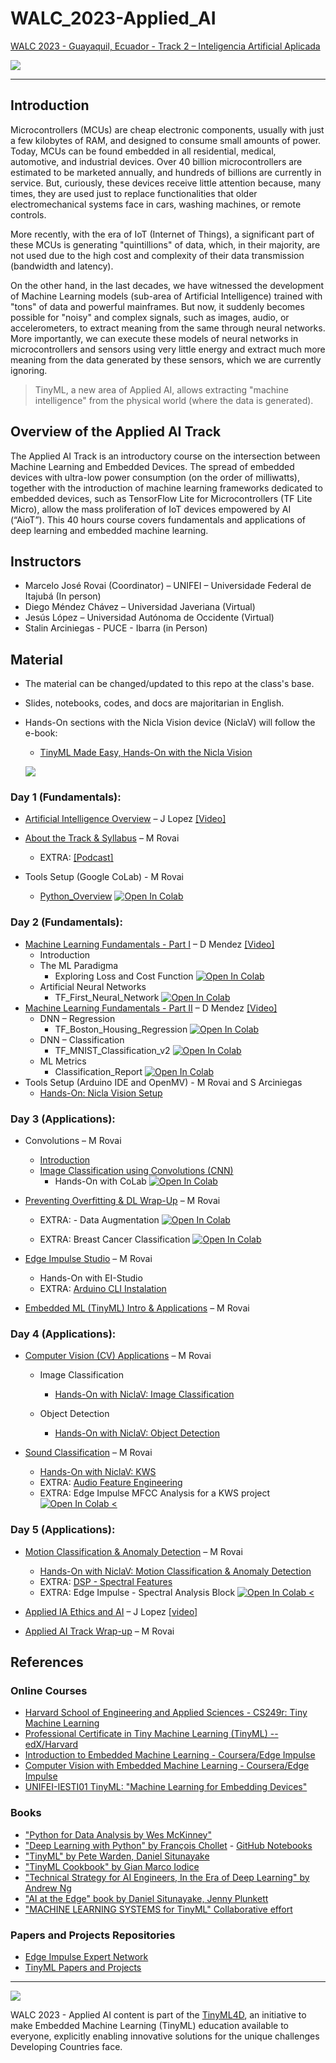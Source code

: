 # WALC_2023-Applied_AI

[WALC 2023 - Guayaquil, Ecuador - Track 2 – Inteligencia Artificial Aplicada](https://eslared.net/walc2023/?page_id=241)

![](./images/track2.png)
<hr>

## Introduction
Microcontrollers (MCUs) are cheap electronic components, usually with just a few kilobytes of RAM, and designed to consume small amounts of power. Today, MCUs can be found embedded in all residential, medical, automotive, and industrial devices. Over 40 billion microcontrollers are estimated to be marketed annually, and hundreds of billions are currently in service. But, curiously, these devices receive little attention because, many times, they are used just to replace functionalities that older electromechanical systems face in cars, washing machines, or remote controls.

More recently, with the era of IoT (Internet of Things), a significant part of these MCUs is generating "quintillions" of data, which, in their majority, are not used due to the high cost and complexity of their data transmission (bandwidth and latency).

On the other hand, in the last decades, we have witnessed the development of Machine Learning models (sub-area of Artificial Intelligence) trained with "tons" of data and powerful mainframes. But now, it suddenly becomes possible for "noisy" and complex signals, such as images, audio, or accelerometers, to extract meaning from the same through neural networks. More importantly, we can execute these models of neural networks in microcontrollers and sensors using very little energy and extract much more meaning from the data generated by these sensors, which we are currently ignoring. 
> TinyML, a new area of Applied AI, allows extracting "machine intelligence" from the physical world (where the data is generated).


## Overview of the Applied AI Track
The Applied AI Track is an introductory course on the intersection between Machine Learning and Embedded Devices. The spread of embedded devices with ultra-low power consumption (on the order of milliwatts), together with the introduction of machine learning frameworks dedicated to embedded devices, such as TensorFlow Lite for Microcontrollers (TF Lite Micro), allow the mass proliferation of IoT devices empowered by AI (“AioT”). This 40 hours course covers fundamentals and applications of deep learning and embedded machine learning. 

## Instructors 

- Marcelo José Rovai (Coordinator)  – UNIFEI – Universidade Federal de Itajubá (In person)
- Diego Méndez Chávez – Universidad Javeriana (Virtual)
- Jesús López – Universidad Autónoma de Occidente (Virtual)
- Stalin Arciniegas - PUCE - Ibarra (in Person)

## Material

- The material can be changed/updated to this repo at the class's base.
- Slides, notebooks, codes, and docs are majoritarian in English. 
- Hands-On sections with the Nicla Vision device (NiclaV) will follow the e-book:

    - [TinyML Made Easy, Hands-On with the Nicla Vision](https://mjrovai.github.io/TinyML_Made_Easy_NiclaV_eBook/)

    ![](images/ebook.jpg)

### Day 1 (Fundamentals):

- [Artificial Intelligence Overview](content/Applied_AI_D1_AI_Overview.pdf) – J Lopez [[Video]](https://youtu.be/ij77-S2XREI)
- [About the Track & Syllabus](content/01_Applied_AI_2023.pdf) – M Rovai 
    - EXTRA: [[Podcast]](https://youtu.be/TB5BUtg0P8I?si=jZW3DCAygQlA8r9D)

- Tools Setup (Google CoLab) - M Rovai
    - [Python_Overview](notebooks/Test_Python.ipynb) [![Open In Colab](https://colab.research.google.com/assets/colab-badge.svg)](http://colab.research.google.com/github/Mjrovai/TinyML4D/blob/main/WALC_2023/notebooks/Test_Python.ipynb) 

### Day 2 (Fundamentals):

- [Machine Learning Fundamentals - Part I](content/Applied_AI_D2_p1.pdf) – D Mendez [[Video]](https://youtu.be/xhwzK5qO6ew)
    - Introduction
    - The ML Paradigma
       - Exploring Loss and Cost Function [![Open In Colab](https://colab.research.google.com/assets/colab-badge.svg)](https://colab.research.google.com/github/Mjrovai/UNIFEI-IESTI01-TinyML-2022.1/blob/main/00_Curse_Folder/1_Fundamentals/Class_05/Exploring_Loss_Cost_Function.ipynb) 
    - Artificial Neural Networks
       - TF_First_Neural_Network [![Open In Colab](https://colab.research.google.com/assets/colab-badge.svg)](https://colab.research.google.com/github/Mjrovai/UNIFEI-IESTI01-TinyML-2022.1/blob/main/00_Curse_Folder/1_Fundamentals/Class_06/TF_First_Neural_Network.ipynb) 
- [Machine Learning Fundamentals - Part II](content/Applied_AI_D2_p2.pdf) – D Mendez [[Video]](https://youtu.be/eGhTuZ_quds)
    - DNN – Regression
      - TF_Boston_Housing_Regression [![Open In Colab](https://colab.research.google.com/assets/colab-badge.svg)](https://colab.research.google.com/github/Mjrovai/UNIFEI-IESTI01-TinyML-2022.1/blob/main/00_Curse_Folder/1_Fundamentals/Class_07/TF_Boston_Housing_Regression.ipynb) 
    - DNN – Classification
      - TF_MNIST_Classification_v2 [![Open In Colab](https://colab.research.google.com/assets/colab-badge.svg)](https://colab.research.google.com/github/Mjrovai/UNIFEI-IESTI01-TinyML-2022.1/blob/main/00_Curse_Folder/1_Fundamentals/Class_09/TF_MNIST_Classification_v2.ipynb) 
    - ML Metrics
        - Classification_Report [![Open In Colab](https://colab.research.google.com/assets/colab-badge.svg)](https://colab.research.google.com/github/Mjrovai/UNIFEI-IESTI01-TinyML-2022.1/blob/main/00_Curse_Folder/1_Fundamentals/Class_09/Classification_Report.ipynb) 
- Tools Setup (Arduino IDE and OpenMV) - M Rovai and S Arciniegas
	- [Hands-On: Nicla Vision Setup](https://mjrovai.github.io/TinyML_Made_Easy_NiclaV_eBook/niclav_sys.html)

### Day 3 (Applications):

- Convolutions – M Rovai
    - [Introduction](content/02_Applied_AI_2023.pdf)
    - [Image Classification using Convolutions (CNN)](content/03_Applied_AI_2023.pdf)
        - Hands-On with CoLab  [![Open In Colab](https://colab.research.google.com/assets/colab-badge.svg)](https://colab.research.google.com/github/Mjrovai/UNIFEI-IESTI01-TinyML-2022.1/blob/main/00_Curse_Folder/1_Fundamentals/Class_11/CNN_Cifar_10.ipynb)
- [Preventing Overfitting & DL Wrap-Up](content/04_Applied_AI_2023.pdf) – M Rovai
    - EXTRA: - Data Augmentation [![Open In Colab](https://colab.research.google.com/assets/colab-badge.svg)](https://colab.research.google.com/github/Mjrovai/UNIFEI-IESTI01-TinyML-2022.1/blob/main/00_Curse_Folder/1_Fundamentals/Class_13/IESTI01_data_augmentation.ipynb) 

    - EXTRA: Breast Cancer Classification [![Open In Colab](https://camo.githubusercontent.com/84f0493939e0c4de4e6dbe113251b4bfb5353e57134ffd9fcab6b8714514d4d1/68747470733a2f2f636f6c61622e72657365617263682e676f6f676c652e636f6d2f6173736574732f636f6c61622d62616467652e737667)](https://colab.research.google.com/github/Mjrovai/UNIFEI-IESTI01-TinyML-2022.1/blob/main/00_Curse_Folder/1_Fundamentals/Class_13/docs/WDBC_Project/Breast_Cancer_Classification.ipynb)

- [Edge Impulse Studio](content/05_Applied_AI_2023.pdf) – M Rovai
    - Hands-On with EI-Studio
    - EXTRA: [Arduino CLI Instalation](arduino-cli-nicla.pdf)
- [Embedded ML (TinyML) Intro & Applications](content/06_Applied_AI_2023.pdf) – M Rovai

### Day 4 (Applications):

- [Computer Vision (CV) Applications](content/07_Applied_AI_2023.pdf) – M Rovai

    - Image Classification
        - [Hands-On with NiclaV: Image Classification](https://mjrovai.github.io/TinyML_Made_Easy_NiclaV_eBook/image_classification.html)    

    - Object Detection
        - [Hands-On with NiclaV: Object Detection](https://mjrovai.github.io/TinyML_Made_Easy_NiclaV_eBook/object_detection_fomo.html)

- [Sound Classification](content/08_Applied_AI_2023.pdf) – M Rovai 
    - [Hands-On with NiclaV: KWS](https://mjrovai.github.io/TinyML_Made_Easy_NiclaV_eBook/kws_nicla.html)
    - EXTRA: [Audio Feature Engineering](https://mjrovai.github.io/TinyML_Made_Easy_NiclaV_eBook/kws_feature_eng.html)
    - EXTRA: Edge Impulse MFCC Analysis for a KWS project [![Open In Colab <](https://colab.research.google.com/assets/colab-badge.svg)](https://colab.research.google.com/github/Mjrovai/Arduino_Nicla_Vision/blob/main/KWS/KWS_MFCC_Analysis.ipynb)

### Day 5 (Applications):

- [Motion Classification & Anomaly Detection](content/09_Applied_AI_2023.pdf) – M Rovai
    - [Hands-On with NiclaV: Motion Classification  & Anomaly Detection](https://mjrovai.github.io/TinyML_Made_Easy_NiclaV_eBook/Motion_Classif_Anomaly_Detect.html)
    - EXTRA: [DSP - Spectral Features](https://mjrovai.github.io/TinyML_Made_Easy_NiclaV_eBook/dsp_spectral_features_block.html)
    - EXTRA: Edge Impulse - Spectral Analysis Block [![Open In Colab <](https://colab.research.google.com/assets/colab-badge.svg)](https://colab.research.google.com/github/Mjrovai/TinyML4D/blob/main/SciTinyM-2023/Edge_Impulse-Spectral_Analysis_Block/Edge_Impulse_Spectral_Analysis_Block_V3.ipynb)

- [Applied IA Ethics and AI](content/Applied_IA_Ethics_and_AI.pdf) – J Lopez [[video]](https://youtu.be/h_TMfzRkMkI?si=1uY4o9fW3rGi3nKL&t=60)
- [Applied AI Track Wrap-up](content/10_Applied_AI_2023.pdf) – M Rovai

## References

### Online Courses

-   [Harvard School of Engineering and Applied Sciences - CS249r: Tiny Machine Learning](https://sites.google.com/g.harvard.edu/tinyml/home)
-   [Professional Certificate in Tiny Machine Learning (TinyML) -- edX/Harvard](https://www.edx.org/professional-certificate/harvardx-tiny-machine-learning)
-   [Introduction to Embedded Machine Learning - Coursera/Edge Impulse](https://www.coursera.org/learn/introduction-to-embedded-machine-learning)
-   [Computer Vision with Embedded Machine Learning - Coursera/Edge Impulse](https://www.coursera.org/learn/computer-vision-with-embedded-machine-learning)
-   [UNIFEI-IESTI01 TinyML: "Machine Learning for Embedding Devices"](https://github.com/Mjrovai/UNIFEI-IESTI01-TinyML-2023.1)

### Books

-   ["Python for Data Analysis by Wes McKinney"](https://wesmckinney.com/book/)
-   ["Deep Learning with Python" by François Chollet](https://www.manning.com/books/deep-learning-with-python) - [GitHub Notebooks](https://github.com/fchollet/deep-learning-with-python-notebooks)
-   ["TinyML" by Pete Warden, Daniel Situnayake](https://www.oreilly.com/library/view/tinyml/9781492052036/)
-   ["TinyML Cookbook" by Gian Marco Iodice](https://github.com/PacktPublishing/TinyML-Cookbook)
-   ["Technical Strategy for AI Engineers, In the Era of Deep Learning" by Andrew Ng](https://github.com/ajaymache/machine-learning-yearning/blob/master/full%20book/machine-learning-yearning.pdf)
-   ["AI at the Edge" book by Daniel Situnayake, Jenny Plunkett](https://www.oreilly.com/library/view/ai-at-the/9781098120191/)
-   ["MACHINE LEARNING SYSTEMS for TinyML" Collaborative effort](https://harvard-edge.github.io/cs249r_book/)

### Papers and Projects Repositories

-   [Edge Impulse Expert Network](https://docs.edgeimpulse.com/experts/)
-   [TinyML Papers and Projects](https://github.com/gigwegbe/tinyml-papers-and-projects)

<hr>


![](images/tinyml4d_logo.jpg)

WALC 2023 - Applied AI content is part of the [TinyML4D](https://tinyml.seas.harvard.edu/4D/AcademicNetwork), an initiative to make Embedded Machine Learning (TinyML) education available to everyone, explicitly enabling innovative solutions for the unique challenges Developing Countries face.  

